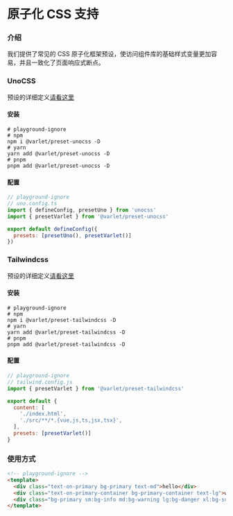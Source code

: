 # 原子化 CSS 支持

### 介绍

我们提供了常见的 CSS 原子化框架预设，使访问组件库的基础样式变量更加容易，并且一致化了页面响应式断点。

### UnoCSS

预设的详细定义[请看这里](https://github.com/varletjs/varlet/blob/main/packages/varlet-preset-unocss/src/index.ts)

#### 安装

```shell
# playground-ignore
# npm
npm i @varlet/preset-unocss -D
# yarn
yarn add @varlet/preset-unocss -D
# pnpm
pnpm add @varlet/preset-unocss -D
```

#### 配置

```js
// playground-ignore
// uno.config.ts
import { defineConfig, presetUno } from 'unocss'
import { presetVarlet } from '@varlet/preset-unocss'

export default defineConfig({
  presets: [presetUno(), presetVarlet()]
})
```

### Tailwindcss

预设的详细定义[请看这里](https://github.com/varletjs/varlet/blob/main/packages/varlet-preset-tailwindcss/src/index.ts)

#### 安装

```shell
# playground-ignore
# npm
npm i @varlet/preset-tailwindcss -D
# yarn
yarn add @varlet/preset-tailwindcss -D
# pnpm
pnpm add @varlet/preset-tailwindcss -D
```

#### 配置

```js
// playground-ignore
// tailwind.config.js
import { presetVarlet } from '@varlet/preset-tailwindcss'

export default {
  content: [
    './index.html',
    './src/**/*.{vue,js,ts,jsx,tsx}',
  ],
  presets: [presetVarlet()]
}
```

### 使用方式

```html
<!-- playground-ignore -->
<template>
  <div class="text-on-primary bg-primary text-md">hello</div>
  <div class="text-on-primary-container bg-primary-container text-lg">world</div>
  <div class="bg-primary sm:bg-info md:bg-warning lg:bg-danger xl:bg-success">varlet</div>
</template>
```

